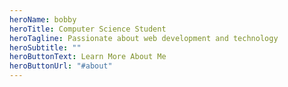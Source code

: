 ```yaml
---
heroName: bobby
heroTitle: Computer Science Student
heroTagline: Passionate about web development and technology
heroSubtitle: ""
heroButtonText: Learn More About Me
heroButtonUrl: "#about"
---
```

